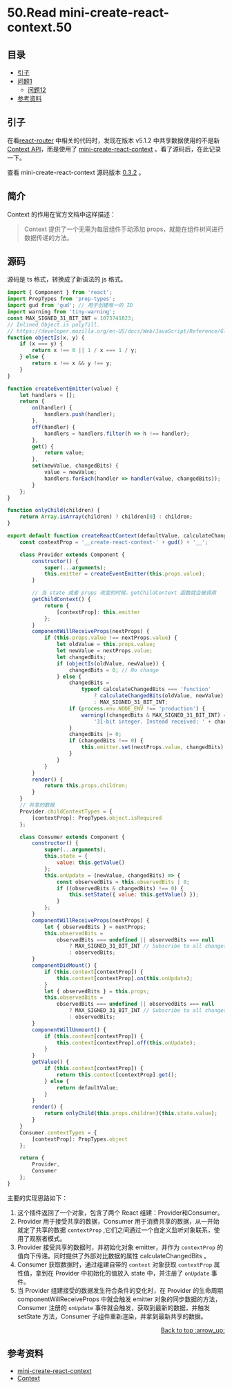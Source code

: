 # 50.Read mini-create-react-context.50
## <a name="index"></a> 目录
- [引子](#start)
- [问题1](#style)
  - [问题12](#link)
- [参考资料](#reference)


## <a name="start"></a> 引子
在看[react-router][url-github-2] 中相关的代码时，发现在版本 v5.1.2 中共享数据使用的不是新 [Context API][url-docs-1]，而是使用了 [mini-create-react-context][url-github-1] 。看了源码后，在此记录一下。

查看 mini-create-react-context 源码版本 [0.3.2][url-github-3] 。

## 简介
Context 的作用在官方文档中这样描述：
> Context 提供了一个无需为每层组件手动添加 props，就能在组件树间进行数据传递的方法。

<!-- 在 react-router 中这个 -->

## 源码
源码是 ts 格式，转换成了新语法的 js 格式。
```javascript
import { Component } from 'react';
import PropTypes from 'prop-types';
import gud from 'gud'; // 用于创建唯一的 ID
import warning from 'tiny-warning';
const MAX_SIGNED_31_BIT_INT = 1073741823;
// Inlined Object.is polyfill.
// https://developer.mozilla.org/en-US/docs/Web/JavaScript/Reference/Global_Objects/Object/is
function objectIs(x, y) {
    if (x === y) {
        return x !== 0 || 1 / x === 1 / y;
    } else {
        return x !== x && y !== y;
    }
}

function createEventEmitter(value) {
    let handlers = [];
    return {
        on(handler) {
            handlers.push(handler);
        },
        off(handler) {
            handlers = handlers.filter(h => h !== handler);
        },
        get() {
            return value;
        },
        set(newValue, changedBits) {
            value = newValue;
            handlers.forEach(handler => handler(value, changedBits));
        }
    };
}

function onlyChild(children) {
    return Array.isArray(children) ? children[0] : children;
}

export default function createReactContext(defaultValue, calculateChangedBits) {
    const contextProp = '__create-react-context-' + gud() + '__';

    class Provider extends Component {
        constructor() {
            super(...arguments);
            this.emitter = createEventEmitter(this.props.value);
        }

        // 当 state 或者 props 改变的时候，getChildContext 函数就会被调用
        getChildContext() {
            return {
                [contextProp]: this.emitter
            };
        }
        componentWillReceiveProps(nextProps) {
            if (this.props.value !== nextProps.value) {
                let oldValue = this.props.value;
                let newValue = nextProps.value;
                let changedBits;
                if (objectIs(oldValue, newValue)) {
                    changedBits = 0; // No change
                } else {
                    changedBits =
                        typeof calculateChangedBits === 'function'
                            ? calculateChangedBits(oldValue, newValue)
                            : MAX_SIGNED_31_BIT_INT;
                    if (process.env.NODE_ENV !== 'production') {
                        warning((changedBits & MAX_SIGNED_31_BIT_INT) === changedBits, 'calculateChangedBits: Expected the return value to be a ' +
                            '31-bit integer. Instead received: ' + changedBits);
                    }
                    changedBits |= 0;
                    if (changedBits !== 0) {
                        this.emitter.set(nextProps.value, changedBits);
                    }
                }
            }
        }
        render() {
            return this.props.children;
        }
    }
    // 共享的数据
    Provider.childContextTypes = {
        [contextProp]: PropTypes.object.isRequired
    };

    class Consumer extends Component {
        constructor() {
            super(...arguments);
            this.state = {
                value: this.getValue()
            };
            this.onUpdate = (newValue, changedBits) => {
                const observedBits = this.observedBits | 0;
                if ((observedBits & changedBits) !== 0) {
                    this.setState({ value: this.getValue() });
                }
            };
        }
        componentWillReceiveProps(nextProps) {
            let { observedBits } = nextProps;
            this.observedBits =
                observedBits === undefined || observedBits === null
                    ? MAX_SIGNED_31_BIT_INT // Subscribe to all changes by default
                    : observedBits;
        }
        componentDidMount() {
            if (this.context[contextProp]) {
                this.context[contextProp].on(this.onUpdate);
            }
            let { observedBits } = this.props;
            this.observedBits =
                observedBits === undefined || observedBits === null
                    ? MAX_SIGNED_31_BIT_INT // Subscribe to all changes by default
                    : observedBits;
        }
        componentWillUnmount() {
            if (this.context[contextProp]) {
                this.context[contextProp].off(this.onUpdate);
            }
        }
        getValue() {
            if (this.context[contextProp]) {
                return this.context[contextProp].get();
            } else {
                return defaultValue;
            }
        }
        render() {
            return onlyChild(this.props.children)(this.state.value);
        }
    }
    Consumer.contextTypes = {
        [contextProp]: PropTypes.object
    };

    return {
        Provider,
        Consumer
    };
}

```
主要的实现思路如下：
1. 这个插件返回了一个对象，包含了两个 React 组建：Provider和Consumer。
2. Provider 用于接受共享的数据，Consumer 用于消费共享的数据，从一开始就定了共享的数据 `contextProp` ,它们之间通过一个自定义监听对象联系，使用了观察者模式。
3. Provider 接受共享的数据时，并初始化对象 emitter，并作为 `contextProp` 的值向下传递。同时提供了外部对比数据的属性 calculateChangedBits 。
4. Consumer 获取数据时，通过组建自带的 `context` 对象获取 `contextProp` 属性值，拿到在 Provider 中初始化的值放入 state 中，并注册了 `onUpdate` 事件。
5. 当 Provider 组建接受的数据发生符合条件的变化时，在 Provider 的生命周期 componentWillReceiveProps 中就会触发 emitter 对象的同步数据的方法，Consumer 注册的 `onUpdate` 事件就会触发，获取到最新的数据，并触发 setState 方法，Consumer 子组件重新渲染，并拿到最新共享的数据。

<div align="right"><a href="#index">Back to top :arrow_up:</a></div>

## <a name="reference"></a> 参考资料
- [mini-create-react-context][url-github-1]
- [Context][url-docs-1]

[url-base]:https://xxholic.github.io/blog/draft

[url-reference-1]:https://www.npmjs.com/package/mini-create-react-context
[url-github-1]:https://github.com/StringEpsilon/mini-create-react-context
[url-github-2]:https://github.com/ReactTraining/react-router
[url-github-3]:https://github.com/StringEpsilon/mini-create-react-context/releases
[url-docs-1]:https://zh-hans.reactjs.org/docs/context.html

[url-local-rail]:./images/48/rail.png

